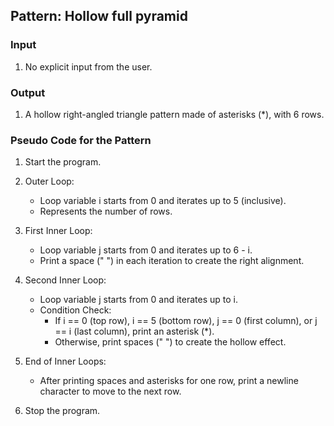 ## Pattern: Hollow full pyramid

### Input
1. No explicit input from the user.

### Output
1. A hollow right-angled triangle pattern made of asterisks (*), with 6 rows.

### Pseudo Code for the Pattern

1. Start the program.

2. Outer Loop:
   - Loop variable i starts from 0 and iterates up to 5 (inclusive).
   - Represents the number of rows.

3. First Inner Loop:
   - Loop variable j starts from 0 and iterates up to 6 - i.
   - Print a space (" ") in each iteration to create the right alignment.

4. Second Inner Loop:
   - Loop variable j starts from 0 and iterates up to i.
   - Condition Check:
     - If i == 0 (top row), i == 5 (bottom row), j == 0 (first column), or j == i (last column), print an asterisk (*).
     - Otherwise, print spaces ("  ") to create the hollow effect.

5. End of Inner Loops:
   - After printing spaces and asterisks for one row, print a newline character to move to the next row.

6. Stop the program.
